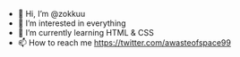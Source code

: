 - 👋 Hi, I’m @zokkuu
- 👀 I’m interested in everything
- 🌱 I’m currently learning HTML & CSS 
- 📫 How to reach me https://twitter.com/awasteofspace99

<!---
zokkuu/zokkuu is a ✨ special ✨ repository because its `README.md` (this file) appears on your GitHub profile.
You can click the Preview link to take a look at your changes.
--->
